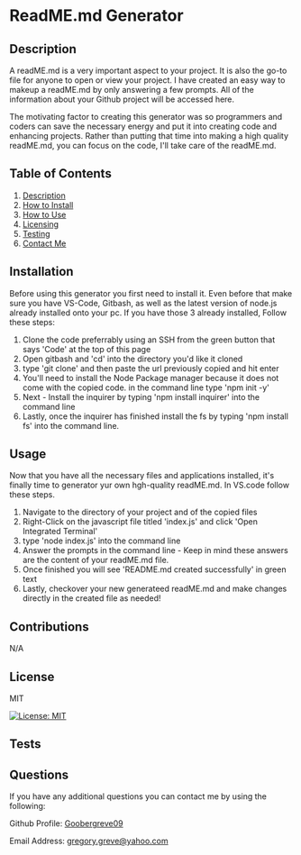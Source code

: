 # ReadME.md Generator
  
## Description

A readME.md is a very important aspect to your project. It is also the go-to file for anyone to open or view your project. I have created an easy way to makeup a readME.md by only answering a few prompts. All of the information about your Github project will be accessed here.


The motivating factor to creating this generator was so programmers and coders can save the necessary energy and put it into creating code and enhancing projects. Rather than putting that time into making a high quality readME.md, you can focus on the code, I'll take care of the readME.md.


  
## Table of Contents


1. [Description](#description) 
2. [How to Install](#installation)
3. [How to Use](#usage)
4. [Licensing](#license)
5. [Testing](#tests)
6. [Contact Me](#questions)
   

## Installation


Before using this generator you first need to install it. Even before that make sure you have VS-Code, Gitbash, as well as the latest version of node.js already installed onto your pc. If you have those 3 already installed, Follow these steps:


1. Clone the code preferrably using an SSH from the green button that says 'Code' at the top of this page
2. Open gitbash and 'cd' into the directory you'd like it cloned
3. type 'git clone' and then paste the url previously copied and hit enter
4. You'll need to install the Node Package manager because it does not come with the copied code. in the command line type 'npm init -y'
5. Next - Install the inquirer by typing 'npm install inquirer' into the command line
6. Lastly, once the inquirer has finished install the fs by typing 'npm install fs' into the command line.



## Usage

Now that you have all the necessary files and applications installed, it's finally time to generator yur own hgh-quality readME.md. In VS.code follow these steps.


1. Navigate to the directory of your project and of the copied files
2. Right-Click on the javascript file titled 'index.js' and click 'Open Integrated Terminal'
3. type 'node index.js' into the command line
4. Answer the prompts in the command line - Keep in mind these answers are the content of your readME.md file.
5. Once finished you will see 'README.md created successfully' in green text
6. Lastly, checkover your new generateed readME.md and make changes directly in the created file as needed!


## Contributions

N/A


## License

MIT

[![License: MIT](https://img.shields.io/badge/License-MIT-yellow.svg)](https://opensource.org/licenses/MIT)

## Tests



## Questions

If you have any additional questions you can contact me by using the following:

 Github Profile: [Goobergreve09](https://www.github.com/Goobergreve09)

 Email Address: gregory.greve@yahoo.com


